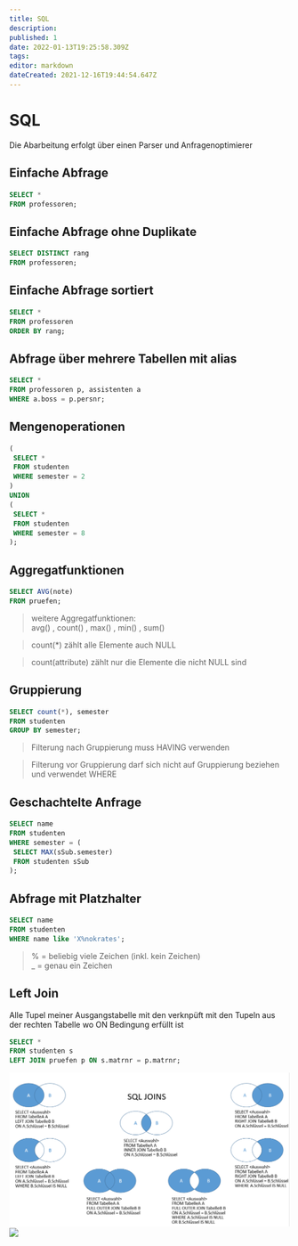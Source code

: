 ```yaml
---
title: SQL
description: 
published: 1
date: 2022-01-13T19:25:58.309Z
tags: 
editor: markdown
dateCreated: 2021-12-16T19:44:54.647Z
---
```


# SQL

Die Abarbeitung erfolgt über einen Parser und Anfragenoptimierer

## Einfache Abfrage

```sql
SELECT * 
FROM professoren;
```

## Einfache Abfrage ohne Duplikate

```sql
SELECT DISTINCT rang 
FROM professoren;
```

## Einfache Abfrage sortiert

```sql
SELECT * 
FROM professoren
ORDER BY rang;
```

## Abfrage über mehrere Tabellen mit alias

```sql
SELECT *
FROM professoren p, assistenten a
WHERE a.boss = p.persnr;
```

## Mengenoperationen

```sql
(
 SELECT *
 FROM studenten
 WHERE semester = 2
)
UNION
(
 SELECT *
 FROM studenten
 WHERE semester = 8
);
```

## Aggregatfunktionen

```sql
SELECT AVG(note) 
FROM pruefen;
```

> weitere Aggregatfunktionen:  
> avg() , count() , max() , min() , sum()

> count(*) zählt alle Elemente auch NULL

> count(attribute) zählt nur die Elemente die nicht NULL sind

## Gruppierung

```sql
SELECT count(*), semester
FROM studenten
GROUP BY semester;
```

> Filterung nach Gruppierung muss HAVING verwenden

> Filterung vor Gruppierung darf sich nicht auf Gruppierung beziehen und verwendet WHERE

## Geschachtelte Anfrage

```sql
SELECT name
FROM studenten
WHERE semester = (
 SELECT MAX(sSub.semester)
 FROM studenten sSub
);
```

## Abfrage mit Platzhalter

```sql
SELECT name
FROM studenten
WHERE name like 'X%nokrates';
```

> % = beliebig viele Zeichen (inkl. kein Zeichen)  
> _ = genau ein Zeichen

## Left Join

Alle Tupel meiner Ausgangstabelle mit den verknpüft mit den Tupeln aus der rechten Tabelle wo ON Bedingung erfüllt ist

```sql
SELECT *
FROM studenten s
LEFT JOIN pruefen p ON s.matrnr = p.matrnr;
```

![](/fom/semester-2/datenbankmanagement/sql_joins.png)
![](https://external-preview.redd.it/yOLzCR0qSzul2WpjQorxINB0xpU3_N9twmFVsgbGJwQ.jpg?auto=webp&s=4feedc91302ba635b3028a21b98d047def5cdc2b)
